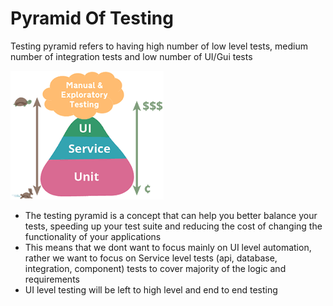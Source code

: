 # Pyramid Of Testing

Testing pyramid refers to having high number of low level tests, medium number of integration tests and low number of UI/Gui tests

![](../.gitbook/assets/image%20%2845%29.png)

* The testing pyramid is a concept that can help you better balance your tests, speeding up your test suite and reducing the cost of changing the functionality of your applications
* This means that we dont want to focus mainly on UI level automation, rather we want to focus on Service level tests \(api, database, integration, component\) tests to cover majority of the logic and requirements
* UI level testing will be left to high level and end to end testing

